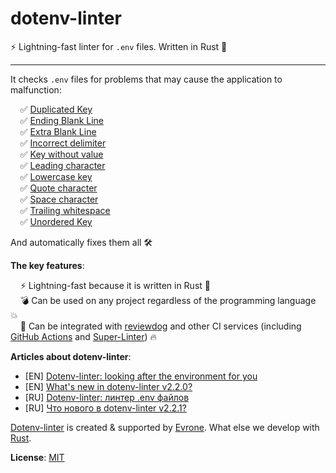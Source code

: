 # dotenv-linter

⚡️ Lightning-fast linter for <code>.env</code> files. Written in Rust 🦀

---

It checks `.env` files for problems that may cause the application to malfunction:
<p>
&nbsp;&nbsp;&nbsp;&nbsp;✅&nbsp;<a href="#/checks/duplicated_key">Duplicated Key</a><br />
&nbsp;&nbsp;&nbsp;&nbsp;✅&nbsp;<a href="#/checks/ending_blank_line">Ending Blank Line</a><br />
&nbsp;&nbsp;&nbsp;&nbsp;✅&nbsp;<a href="#/checks/extra_blank_line">Extra Blank Line</a><br />
&nbsp;&nbsp;&nbsp;&nbsp;✅&nbsp;<a href="#/checks/incorrect_delimiter">Incorrect delimiter</a><br />
&nbsp;&nbsp;&nbsp;&nbsp;✅&nbsp;<a href="#/checks/key_without_value">Key without value</a><br />
&nbsp;&nbsp;&nbsp;&nbsp;✅&nbsp;<a href="#/checks/leading_character">Leading character</a><br />
&nbsp;&nbsp;&nbsp;&nbsp;✅&nbsp;<a href="#/checks/lowercase_key">Lowercase key</a><br />
&nbsp;&nbsp;&nbsp;&nbsp;✅&nbsp;<a href="#/checks/quote_character">Quote character</a><br />
&nbsp;&nbsp;&nbsp;&nbsp;✅&nbsp;<a href="#/checks/space_character">Space character</a><br />
&nbsp;&nbsp;&nbsp;&nbsp;✅&nbsp;<a href="#/checks/trailing_whitespace">Trailing whitespace</a><br />
&nbsp;&nbsp;&nbsp;&nbsp;✅&nbsp;<a href="#/checks/unordered_key">Unordered Key</a><br />
</p>

And automatically fixes them all 🛠

**The key features**:
<p>
&nbsp;&nbsp;&nbsp;&nbsp;⚡️&nbsp;Lightning-fast because it is written in Rust 🦀<br />
&nbsp;&nbsp;&nbsp;&nbsp;💣&nbsp;Can be used on any project regardless of the programming language 💥<br />
&nbsp;&nbsp;&nbsp;&nbsp;🚀&nbsp;Can be integrated with <a href="https://github.com/reviewdog/reviewdog">reviewdog</a> and other CI services (including <a href="https://github.com/dotenv-linter/action-dotenv-linter">GitHub Actions</a> and <a href="https://github.com/github/super-linter">Super-Linter</a>) 🔥
</p>

**Articles about dotenv-linter**:
* [EN] [Dotenv-linter: looking after the environment for you](https://evrone.com/dotenv-linter?utm_source=github&utm_campaign=dotenv-linter)
* [EN] [What's new in dotenv-linter v2.2.0?](https://evrone.com/dotenv-linter-v220?utm_source=github&utm_campaign=dotenv-linter)
* [RU] [Dotenv-linter: линтер .env файлов](https://www.mgrachev.com/2020/04/20/dotenv-linter)
* [RU] [Что нового в dotenv-linter v2.2.1?](https://evrone.ru/dotenv-linter-v220?utm_source=github&utm_campaign=dotenv-linter)

[Dotenv-linter](https://evrone.com/dotenv-linter?utm_source=github&utm_campaign=dotenv-linter) is created & supported by [Evrone](https://evrone.com/?utm_source=github&utm_campaign=dotenv-linter). What else we develop with [Rust](https://evrone.com/rust?utm_source=github&utm_campaign=dotenv-linter).

**License**: [MIT](https://choosealicense.com/licenses/mit)
